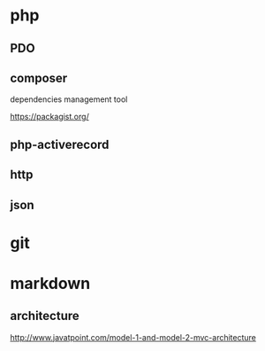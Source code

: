 php
===

PDO
---

composer
---

dependencies management tool

https://packagist.org/

php-activerecord
---


http
---

json
---


git
===

markdown
===

architecture
---

http://www.javatpoint.com/model-1-and-model-2-mvc-architecture